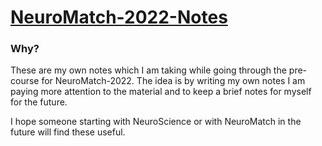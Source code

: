 # [NeuroMatch-2022-Notes]()



### Why?

These are my own notes which I am taking while going through the pre-course for NeuroMatch-2022. The idea is by writing my own notes I am paying more attention to the material and to keep a brief notes for myself for the future. 

I hope someone starting with NeuroScience or with NeuroMatch in the future will find these useful. 